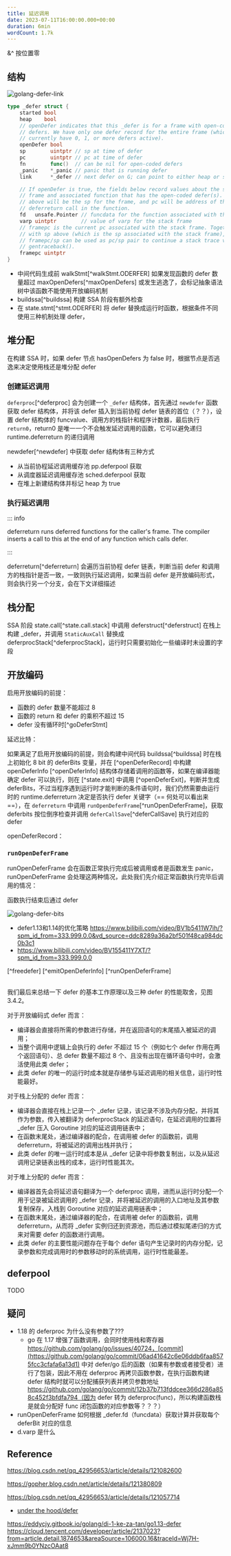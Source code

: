```yaml
---
title: 延迟调用
date: 2023-07-11T16:00:00.000+00:00
duration: 6min
wordCount: 1.7k
---
```


&^ 按位置零

## 结构

![golang-defer-link](https://img.draveness.me/2020-01-19-15794017184603-golang-defer-link.png)

```go
type _defer struct {
    started bool
    heap    bool
    // openDefer indicates that this _defer is for a frame with open-coded
    // defers. We have only one defer record for the entire frame (which may
    // currently have 0, 1, or more defers active).
    openDefer bool
    sp        uintptr // sp at time of defer
    pc        uintptr // pc at time of defer
    fn        func()  // can be nil for open-coded defers
    _panic    *_panic // panic that is running defer
    link      *_defer // next defer on G; can point to either heap or stack!

    // If openDefer is true, the fields below record values about the stack
    // frame and associated function that has the open-coded defer(s). sp
    // above will be the sp for the frame, and pc will be address of the
    // deferreturn call in the function.
    fd   unsafe.Pointer // funcdata for the function associated with the frame
    varp uintptr        // value of varp for the stack frame
    // framepc is the current pc associated with the stack frame. Together,
    // with sp above (which is the sp associated with the stack frame),
    // framepc/sp can be used as pc/sp pair to continue a stack trace via
    // gentraceback().
    framepc uintptr
}
```

- 中间代码生成前 walkStmt[^walkStmt.ODERFER] 如果发现函数的 defer 数量超过 maxOpenDefers[^maxOpenDefers]
  或发生逃逸了，会标记抽象语法树中该函数不能使用开放编码机制
- buildssa[^buildssa] 构建 SSA 阶段有额外检查
- 在 state.stmt[^stmt.ODERFER] 将 defer 替换成运行时函数，根据条件不同使用三种机制处理 defer，

## 堆分配 <Badge text="1.1~1.12" type="tip"/>

在构建 SSA 时，如果 defer 节点 hasOpenDefers 为 false 时，根据节点是否逃逸来决定使用栈还是堆分配 defer

### 创建延迟调用

`deferproc`[^deferproc] 会为创建一个 `_defer` 结构体，首先通过 `newdefer` 函数获取 defer 结构体，并将该 defer 插入到当前协程
defer 链表的首位（？？），设置 defer 结构体的 funcvalue、调用方的栈指针和程序计数器，最后执行 `return0`，return0
是唯一一个不会触发延迟调用的函数，它可以避免递归 runtime.deferreturn 的递归调用

newdefer[^newdefer] 中获取 defer 结构体有三种方式

- 从当前协程延迟调用缓存池 pp.deferpool 获取
- 从调度器延迟调用缓存池 sched.deferpool 获取
- 在堆上新建结构体并标记 heap 为 true

### 执行延迟调用

::: info

deferreturn runs deferred functions for the caller's frame. The compiler inserts a call to this at the end of any
function which calls defer.

:::

deferreturn[^deferreturn] 会遍历当前协程 defer 链表，判断当前 defer 和调用方的栈指针是否一致，一致则执行延迟调用，如果当前
defer 是开放编码形式，则会执行另一个分支，会在下文详细描述

## 栈分配 <Badge text="1.13" type="tip"/>

SSA 阶段 state.call[^state.call.stack] 中调用 deferstruct[^deferstruct] 在栈上构建 \_defer，并调用 `StaticAuxCall` 替换成
deferprocStack[^deferprocStack]，运行时只需要初始化一些编译时未设置的字段

## 开放编码 <Badge text="1.14~" type="tip"/>

启用开放编码的前提：

- 函数的 defer 数量不能超过 8
- 函数的 return 和 defer 的乘积不超过 15
- defer 没有循环时[^goDeferStmt]

延迟比特：

如果满足了启用开放编码的前提，则会构建中间代码 buildssa[^buildssa] 时在栈上初始化 8 bit 的 deferBits
变量，并在 [^openDeferRecord] 中构建 openDeferInfo [^openDeferInfo] 结构体存储着调用的函数等，如果在编译器能确定 defer
可以执行，则在 [^state.exit] 中调用 [^openDeferExit]，判断并生成 deferBits，不过当程序遇到运行时才能判断的条件语句时，我们仍然需要由运行时的
runtime.deferreturn 决定是否执行 defer 关键字（== 何处可以看出来 ==），在 `deferreturn`
中调用 `runOpenDeferFrame`[^runOpenDeferFrame]，获取 deferbits 按位倒序检查并调用 `deferCallSave`[^deferCallSave] 执行对应的
defer

openDeferRecord：

### `runOpenDeferFrame`

runOpenDeferFrame 会在函数正常执行完成后被调用或者是函数发生 panic，runOpenDeferFrame 会处理这两种情况，此处我们先介绍正常函数执行完毕后调用的情况：

函数执行结束后通过 defer

![golang-defer-bits](https://img.draveness.me/2020-10-31-16041438704362/golang-defer-bits.png)

- defer1.13和1.14的优化策略 https://www.bilibili.com/video/BV1b5411W7ih/?spm_id_from=333.999.0.0&vd_source=ddc8289a36a2bf501f48ca984dc0b3c1
- https://www.bilibili.com/video/BV155411Y7XT/?spm_id_from=333.999.0.0

[^freedefer]
[^emitOpenDeferInfo]
[^runOpenDeferFrame]

##

我们最后来总结一下 defer 的基本工作原理以及三种 defer 的性能取舍，见图 3.4.2。

对于开放编码式 defer 而言：

- 编译器会直接将所需的参数进行存储，并在返回语句的末尾插入被延迟的调用；
- 当整个调用中逻辑上会执行的 defer 不超过 15 个（例如七个 defer 作用在两个返回语句）、总 defer 数量不超过 8
  个、且没有出现在循环语句中时，会激活使用此类 defer；
- 此类 defer 的唯一的运行时成本就是存储参与延迟调用的相关信息，运行时性能最好。

对于栈上分配的 defer 而言：

- 编译器会直接在栈上记录一个 \_defer 记录，该记录不涉及内存分配，并将其作为参数，传入被翻译为 deferprocStack
  的延迟语句，在延迟调用的位置将 \_defer 压入 Goroutine 对应的延迟调用链表中；
- 在函数末尾处，通过编译器的配合，在调用被 defer 的函数前，调用 deferreturn，将被延迟的调用出栈并执行；
- 此类 defer 的唯一运行时成本是从 \_defer 记录中将参数复制出，以及从延迟调用记录链表出栈的成本，运行时性能其次。

对于堆上分配的 defer 而言：

- 编译器首先会将延迟语句翻译为一个 deferproc 调用，进而从运行时分配一个用于记录被延迟调用的 \_defer
  记录，并将被延迟的调用的入口地址及其参数复制保存，入栈到 Goroutine 对应的延迟调用链表中；
- 在函数末尾处，通过编译器的配合，在调用被 defer 的函数前，调用 deferreturn，从而将 \_defer 实例归还到资源池，而后通过模拟尾递归的方式来对需要
  defer 的函数进行调用。
- 此类 defer 的主要性能问题存在于每个 defer 语句产生记录时的内存分配，记录参数和完成调用时的参数移动时的系统调用，运行时性能最差。

## deferpool

TODO

## 疑问

- 1.18 的 deferproc 为什么没有参数了???
  - go 在 1.17
    增强了函数调用，会同时使用栈和寄存器 https://github.com/golang/go/issues/40724，[commit](https://github.com/golang/go/commit/06ad41642c6e06ddb6faa8575fcc3cfafa6a13d1)
    中对 defer/go 后的函数（如果有参数或者接受者）进行了包装，因此不用在 deferproc 再拷贝函数参数，在执行函数构建 defer
    结构时就可以分配捕获列表并拷贝参数地址 https://github.com/golang/go/commit/12b37b713fddcee366d286a858c452f3bfdfa794（因为
    defer 转为 deferproc(func)，所以构建函数栈是就会分配好 func 闭包函数的对应参数等？？？）
- runOpenDeferFrame 如何根据 \_defer.fd（funcdata）获取计算并获取每个 deferBit 对应的信息
- d.varp 是什么

## Reference

https://blog.csdn.net/qq_42956653/article/details/121082600

https://gopher.blog.csdn.net/article/details/121380809

https://blog.csdn.net/qq_42956653/article/details/121057714

<!-- @include: ./defer.code.snippet.md -->

- [under the hood/defer](https://golang.design/under-the-hood/zh-cn/part1basic/ch03lang/defer/#343--defer1)

https://eddycjy.gitbook.io/golang/di-1-ke-za-tan/go1.13-defer
https://cloud.tencent.com/developer/article/2137023?from=article.detail.1874653&areaSource=106000.16&traceId=Wj7H-xJmm9b0YNzcOAat8
